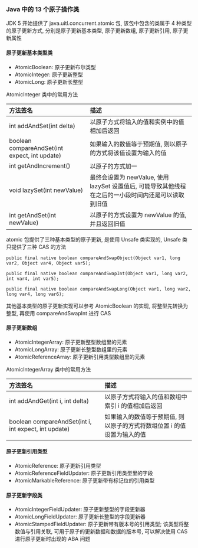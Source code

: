### Java 中的 13 个原子操作类
JDK 5 开始提供了 java.uitl.concurrent.atomic 包, 该包中包含的类属于 4 种类型的原子更新方式, 分别是原子更新基本类型, 原子更新数组, 原子更新引用, 原子更新属性

#### 原子更新基本类型类
- AtomicBoolean: 原子更新布尔类型
- AtomicInteger: 原子更新整型
- AtomicLong: 原子更新长整型

AtomicInteger 类中的常用方法

| 方法签名 | 描述 |
| :------------- | :------------- |
| int addAndSet(int delta) | 以原子方式将输入的值和实例中的值相加后返回 |
| boolean compareAndSet(int expect, int update) | 如果输入的数值等于预期值, 则以原子的方式将该值设置为输入的值 |
| int getAndIncrement() | 以原子的方式加一 |
| void lazySet(int newValue) | 最终会设置为 newValue, 使用 lazySet 设置值后, 可能导致其他线程在之后的一小段时间内还是可以读取到旧值 |
| int getAndSet(int newValue) | 以原子的方式设置为 newValue 的值, 并且返回旧值 |

atomic 包提供了三种基本类型的原子更新, 是使用 Unsafe 类实现的, Unsafe 类只提供了三种 CAS 的方法
```
public final native boolean compareAndSwapObject(Object var1, long var2, Object var4, Object var5);

public final native boolean compareAndSwapInt(Object var1, long var2, int var4, int var5);

public final native boolean compareAndSwapLong(Object var1, long var2, long var4, long var6);
```
其他基本类型的原子更新实现可以参考 AtomicBoolean 的实现, 将整型先转换为整型, 再使用 compareAndSwapInt 进行 CAS

#### 原子更新数组
- AtomicIntegerArray: 原子更新整型数组里的元素
- AtomicLongArray: 原子更新长整型数组里的元素
- AtomicReferenceArray: 原子更新引用类型数组里的元素

AtomicIntegerArray 类中的常用方法

| 方法签名 | 描述 |
| :------------- | :------------- |
| int addAndGet(int i, int delta) | 以原子方式将输入的值和数组中索引 i 的值相加后返回 |
| boolean compareAndSet(int i, int expect, int update) | 如果输入的数值等于预期值, 则以原子的方式将数组位置 i 的值设置为输入的值 |

#### 原子更新引用类型
- AtomicReference: 原子更新引用类型
- AtomicReferenceFieldUpdater: 原子更新引用类型里的字段
- AtomicMarkableReference: 原子更新带有标记位的引用类型

#### 原子更新字段类
- AtomicIntegerFieldUpdater: 原子更新整型的字段更新器
- AtomicLongFieldUpdater: 原子更新长整型的字段更新器
- AtomicStampedFieldUpdater: 原子更新带有版本号的引用类型; 该类型将整数值与引用关联, 可用于原子的更新数据和数据的版本号, 可以解决使用 CAS 进行原子更新时出现的 ABA 问题
